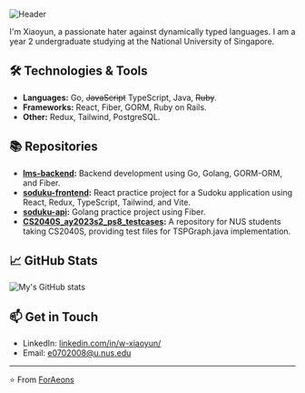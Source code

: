 ![Header](https://capsule-render.vercel.app/api?type=waving&color=gradient&height=300&section=header&text=Hi%20there!&fontSize=90&animation=fadeIn)

I'm Xiaoyun, a passionate hater against dynamically typed languages. I am a year 2 undergraduate studying at the National University of Singapore.

## 🛠️ Technologies & Tools

- **Languages:** Go, ~~JavaScript~~ TypeScript, Java, ~~Ruby~~.
- **Frameworks:** React, Fiber, GORM, Ruby on Rails.
- **Other:** Redux, Tailwind, PostgreSQL.

## 📚 Repositories

- **[lms-backend](#):** Backend development using Go, Golang, GORM-ORM, and Fiber.
- **[soduku-frontend](#):** React practice project for a Sudoku application using React, Redux, TypeScript, Tailwind, and Vite.
- **[soduku-api](#):** Golang practice project using Fiber.
- **[CS2040S_ay2023s2_ps8_testcases](#):** A repository for NUS students taking CS2040S, providing test files for TSPGraph.java implementation.

## 📈 GitHub Stats

![My's GitHub stats](https://github-readme-stats.vercel.app/api?username=ForAeons&show_icons=true&theme=dracula)

## 📫 Get in Touch

- LinkedIn: [linkedin.com/in/w-xiaoyun/](https://www.linkedin.com/in/w-xiaoyun/)
- Email: e0702008@u.nus.edu

---

⭐️ From [ForAeons](https://github.com/ForAeons)
